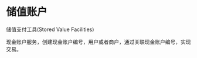 # 储值账户

储值支付工具(Stored Value Facilities)

现金账户服务，创建现金账户编号，用户或者商户，通过关联现金账户编号，实现交易。




















